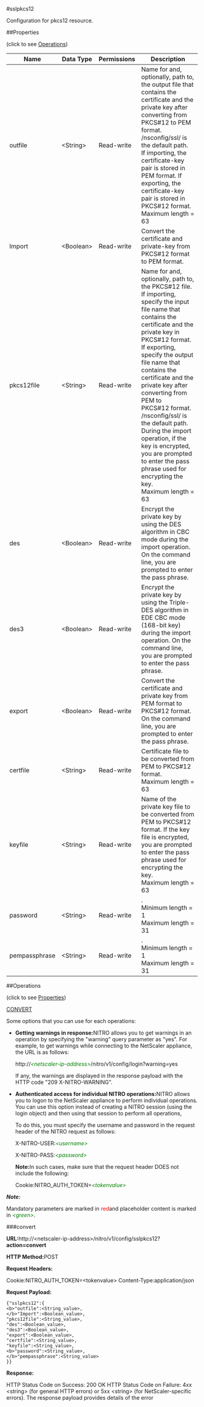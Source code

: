 #sslpkcs12

Configuration for pkcs12 resource.


##Properties 
<span>(click to see [Operations](#opera))</span>


<table><thead><tr><th>Name</th><th>Data Type</th><th>Permissions</th><th>Description</th></tr></thead><tbody><tr><td>outfile</td><td>&lt;String></td><td>Read-write</td><td>Name for and, optionally, path to, the output file that contains the certificate and the private key after converting from PKCS#12 to PEM format. /nsconfig/ssl/ is the default path.<br>If importing, the certificate-key pair is stored in PEM format. If exporting, the certificate-key pair is stored in PKCS#12 format.<br>Maximum length = 63</td></tr><tr><td>Import</td><td>&lt;Boolean></td><td>Read-write</td><td>Convert the certificate and private-key from PKCS#12 format to PEM format.</td></tr><tr><td>pkcs12file</td><td>&lt;String></td><td>Read-write</td><td>Name for and, optionally, path to, the PKCS#12 file. If importing, specify the input file name that contains the certificate and the private key in PKCS#12 format. If exporting, specify the output file name that contains the certificate and the private key after converting from PEM to<br>PKCS#12 format. /nsconfig/ssl/ is the default path.<br>During the import operation, if the key is encrypted, you are prompted to enter the pass phrase used for encrypting the key.<br>Maximum length = 63</td></tr><tr><td>des</td><td>&lt;Boolean></td><td>Read-write</td><td>Encrypt the private key by using the DES algorithm in CBC mode during the import operation. On the command line, you are prompted to enter the pass phrase.</td></tr><tr><td>des3</td><td>&lt;Boolean></td><td>Read-write</td><td>Encrypt the private key by using the Triple-DES algorithm in EDE CBC mode (168-bit key) during the import operation. On the command line, you are prompted to enter the pass phrase.</td></tr><tr><td>export</td><td>&lt;Boolean></td><td>Read-write</td><td>Convert the certificate and private key from PEM format to PKCS#12 format. On the command line, you are prompted to enter the pass phrase.</td></tr><tr><td>certfile</td><td>&lt;String></td><td>Read-write</td><td>Certificate file to be converted from PEM to PKCS#12 format.<br>Maximum length = 63</td></tr><tr><td>keyfile</td><td>&lt;String></td><td>Read-write</td><td>Name of the private key file to be converted from PEM to PKCS#12 format. If the key file is encrypted, you are prompted to enter the pass phrase used for encrypting the key.<br>Maximum length = 63</td></tr><tr><td>password</td><td>&lt;String></td><td>Read-write</td><td>.<br>Minimum length = 1<br>Maximum length = 31</td></tr><tr><td>pempassphrase</td><td>&lt;String></td><td>Read-write</td><td>.<br>Minimum length = 1<br>Maximum length = 31</td></tr></tbody></table>
##Operations 
<span>(click to see [Properties](#prope))</span>


[CONVERT](#co)


Some options that you can use for each operations:
<ul><li><p><b>Getting warnings in response:</b>NITRO allows you to get warnings in an operation by specifying the "warning" query parameter as "yes". For example, to get warnings while connecting to the NetScaler appliance, the URL is as follows:</p><p>http://<span style="color:green;font-style:italic;">&lt;netscaler-ip-address&gt;</span>/nitro/v1/config/login?warning=yes</p><p>If any, the warnings are displayed in the response payload with the HTTP code "209 X-NITRO-WARNING".</p></li><li><p><b>Authenticated access for individual NITRO operations:</b>NITRO allows you to logon to the NetScaler appliance to perform individual operations. You can use this option instead of creating a NITRO session (using the login object) and then using that session to perform all operations,</p><p>To do this, you must specify the username and password in the request header of the NITRO request as follows:</p><p>X-NITRO-USER:<span style="color:green;font-style:italic;">&lt;username&gt;</span></p><p>X-NITRO-PASS:<span style="color:green;font-style:italic;">&lt;password&gt;</span></p><p><b>Note:</b>In such cases, make sure that the request header DOES not include the following:</p><p>Cookie:NITRO_AUTH_TOKEN=<span style="color:green;font-style:italic;">&lt;tokenvalue&gt;</span></p></li></ul>



***Note:*** 
Mandatory parameters are marked in <span style="color:#FF0000;">red</span>and placeholder content is marked in <span style="color:green;font-style:italic">&lt;green&gt;</span>.

###convert



<b>URL:</b>http://&lt;netscaler-ip-address&gt;/nitro/v1/config/sslpkcs12?<b>action=convert</b>
<b>HTTP Method:</b>POST
<b>Request Headers:</b>

Cookie:NITRO_AUTH_TOKEN=&lt;tokenvalue&gt;Content-Type:application/json

<b>Request Payload: </b>```{"sslpkcs12":{<b>"outfile":<String_value>,</b>"Import":<Boolean_value>,"pkcs12file":<String_value>,"des":<Boolean_value>,"des3":<Boolean_value>,"export":<Boolean_value>,"certfile":<String_value>,"keyfile":<String_value>,<b>"password":<String_value>,</b>"pempassphrase":<String_value>}}```
<b>Response:</b>
HTTP Status Code on Success: 200 OKHTTP Status Code on Failure: 4xx &lt;string&gt; (for general HTTP errors) or 5xx &lt;string&gt; (for NetScaler-specific errors). The response payload provides details of the error


